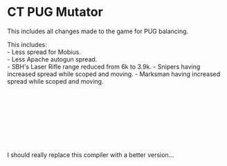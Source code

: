 # CT PUG Mutator  

This includes all changes made to the game for PUG balancing.

This includes:  
    - Less spread for Mobius.  
    - Less Apache autogun spread.  
    - SBH's Laser Rifle range reduced from 6k to 3.9k.
    - Snipers having increased spread while scoped and moving.
    - Marksman having increased spread while scoped and moving.
<br>
<br>
<br>
<br>
<br>
<br>
<br>
<br>
<br>
<br>
I should really replace this compiler with a better version...